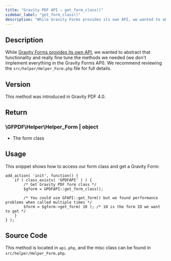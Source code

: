 ```yaml
---
title: "Gravity PDF API – get_form_class()"
sidebar_label: "get_form_class()"
description: "While Gravity Forms provides its own API, we wanted to abstract that functionality and really fine tune the methods we needed."
---
```


## Description 

While [Gravity Forms provides its own API](https://docs.gravityforms.com/api-functions/), we wanted to abstract that functionality and really fine tune the methods we needed (we don't implement everything in the Gravity Forms API). We recommend reviewing the `src/helper/Helper_Form.php` file for full details.

## Version 

This method was introduced in Gravity PDF 4.0.

## Return 

### \\GFPDF\\Helper\\Helper\_Form \| object
* The form class

## Usage 

This snippet shows how to access our form class and get a Gravity Form:

```
add_action( 'init', function() {
    if ( class_exists( 'GPDFAPI' ) ) {
        /* Get Gravity PDF form class */
        $gform = GPDFAPI::get_form_class();

        /* You could use GFAPI::get_form() but we found performance problems when called multiple times */
        $form = $gform->get_form( 10 ); /* 10 is the form ID we want to get */
    }
} );
```

## Source Code 

This method is located in `api.php`, and the misc class can be found in `src/helper/Helper_Form.php`.
